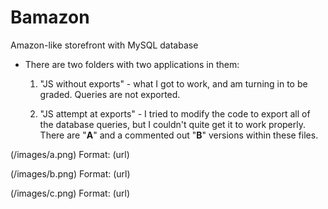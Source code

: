 # Bamazon
Amazon-like storefront with MySQL database

* There are two folders with two applications in them:
	1. "JS without exports" - what I got to work, and am turning in to be graded. Queries are not exported.

	2. "JS attempt at exports" - I tried to modify the code to export all of the database queries, but I couldn't quite get it to work properly. There are "**A**" and a commented out "**B**" versions within these files.


(/images/a.png)
Format: (url)

(/images/b.png)
Format: (url)

(/images/c.png)
Format: (url)